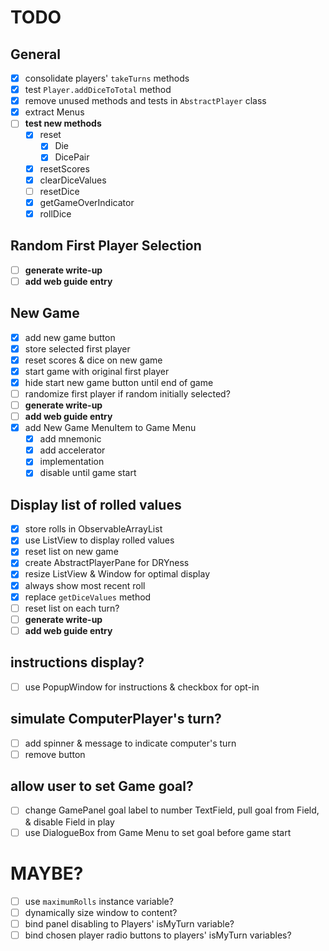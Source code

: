 # TODO
## General
* [x] consolidate players' `takeTurns` methods
* [x] test `Player.addDiceToTotal` method
* [x] remove unused methods and tests in `AbstractPlayer` class
* [x] extract Menus
* [ ] __test new methods__
    * [x] reset
        * [x] Die
        * [x] DicePair
    * [x] resetScores
    * [x] clearDiceValues
    * [ ] resetDice
    * [x] getGameOverIndicator
    * [x] rollDice

## Random First Player Selection
* [ ] __generate write-up__
* [ ] __add web guide entry__

## New Game
* [x] add new game button
* [x] store selected first player
* [x] reset scores & dice on new game
* [x] start game with original first player
* [x] hide start new game button until end of game
* [ ] randomize first player if random initially selected?
* [ ] __generate write-up__
* [ ] __add web guide entry__
* [x] add New Game MenuItem to Game Menu
    * [x] add mnemonic
    * [x] add accelerator
    * [x] implementation
    * [x] disable until game start

## Display list of rolled values
* [x] store rolls in ObservableArrayList
* [x] use ListView to display rolled values
* [x] reset list on new game
* [x] create AbstractPlayerPane for DRYness
* [x] resize ListView & Window for optimal display
* [x] always show most recent roll
* [x] replace `getDiceValues` method
* [ ] reset list on each turn?
* [ ] __generate write-up__
* [ ] __add web guide entry__

## instructions display?
* [ ] use PopupWindow for instructions & checkbox for opt-in

## simulate ComputerPlayer's turn?
* [ ] add spinner & message to indicate computer's turn
* [ ] remove button

## allow user to set Game goal?
* [ ] change GamePanel goal label to number TextField, pull goal from Field, & disable Field in play
* [ ] use DialogueBox from Game Menu to set goal before game start

# MAYBE?
* [ ] use `maximumRolls` instance variable?
* [ ] dynamically size window to content?
* [ ] bind panel disabling to Players' isMyTurn variable?
* [ ] bind chosen player radio buttons to players' isMyTurn variables?
